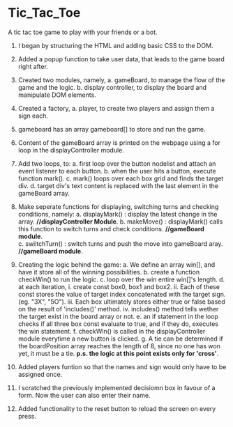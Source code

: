 # Tic_Tac_Toe

A tic tac toe game to play with your friends or a bot.

1. I began by structuring the HTML and adding basic CSS to the DOM.
2. Added a popup function to take user data, that leads to the game board right after.
3. Created two modules, namely,
   a. gameBoard, to manage the flow of the game and the logic.
   b. display controller, to display the board and manipulate DOM elements.
4. Created a factory,
   a. player, to create two players and assign them a sign each.
5. gameboard has an array gameboard[] to store and run the game.

6. Content of the gameBoard array is printed on the webpage using a for loop in the displayController module.
7. Add two loops, to:
   a. first loop over the button nodelist and attach an event listener to each button.
   b. when the user hits a button, execute function mark().
   c. mark() loops over each box grid and finds the target div.
   d. target div's text content is replaced with the last element in the gameBoard array.

8. Make seperate functions for displaying, switching turns and checking conditions, namely:
   a. displayMark() : display the latest change in the array. **//displayController Module**.
   b. makeMove() : displayMark() calls this function to switch turns and check conditions. **//gameBoard module**.  
   c. swiitchTurn() : switch turns and push the move into gameBoard aray. **//gameBoard module**.

9. Creating the logic behind the game:
   a. We define an array win[], and have it store all of the winning possibilities.
   b. create a function checkWin() to run the logic.
   c. loop over the win entire win[]'s length.
   d. at each iteration,
      i. create const box0, box1 and box2.
      ii. Each of these const stores the value of target index concatenated with the target sign. (eg. "3X", "5O").
      iii. Each box ultimately stores either true or false based on the result of 'includes()' method.
      iv. includes() method tells wether the target exist in the board array or not.
   e. an if statement in the loop checks if all three box const evaluate to true, and if they do, executes the win statement.
   f. checkWin() is called in the displayController module everytime a new button is clicked.
   g. A tie can be determined if the boardPosition array reaches the length of 8, since no one has won yet, it must be a tie.
   **p.s. the logic at this point exists only for 'cross'**.

10. Added players funtion so that the names and sign would only have to be assigned once. 
11. I scratched the previously implemented decisiomn box in favour of a form. Now the user can also enter their name. 
12. Added functionality to the reset button to reload the screen on every press. 
